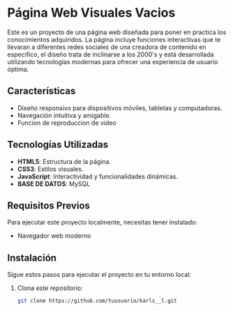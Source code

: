 # Página Web Visuales Vacios

Este es un proyecto de una página web diseñada para poner en practica los conocimientos adquiridos. La página incluye funciones interactivas que te llevaran a diferentes redes sociales de una creadora de contenido en especifico, el diseño trata de inclinarse a los 2000's y está desarrollada utilizando tecnologías modernas para ofrecer una experiencia de usuario óptima.

## Características

- Diseño responsivo para dispositivos móviles, tabletas y computadoras.
- Navegación intuitiva y amigable.
- Funcion de reproduccion de video

## Tecnologías Utilizadas

- **HTML5**: Estructura de la página.
- **CSS3**: Estilos visuales.
- **JavaScript**: Interactividad y funcionalidades dinámicas.
- **BASE DE DATOS**: MySQL

## Requisitos Previos

Para ejecutar este proyecto localmente, necesitas tener instalado:

- Navegador web moderno

## Instalación

Sigue estos pasos para ejecutar el proyecto en tu entorno local:

1. Clona este repositorio:
   ```bash
   git clone https://github.com/tuusuario/karls__l.git

